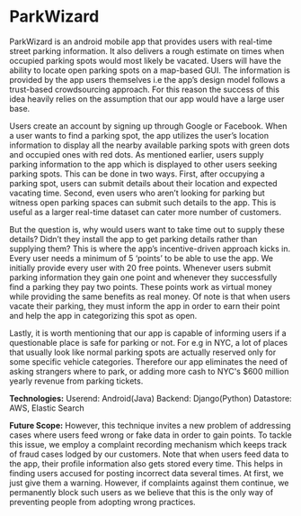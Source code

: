 # ParkWizard

ParkWizard is an android mobile app that provides users with real-time street parking information. It also delivers a rough estimate on times when occupied parking spots would most likely be vacated. Users will have the ability to locate open parking spots on a map-based GUI. The information is provided by the app users themselves i.e the app’s design model follows a trust-based crowdsourcing approach. For this reason the success of this idea heavily relies on the assumption that our app would have a large user base.

Users create an account by signing up through Google or Facebook. When a user wants to find a parking spot, the app utilizes the user’s location information to display all the nearby available parking spots with green dots and occupied ones with red dots. As mentioned earlier, users supply parking information to the app which is displayed to other users seeking parking spots. This can be done in two ways. First, after occupying a parking spot, users can submit details about their location and expected vacating time. Second, even users who aren’t looking for parking but witness open parking spaces can submit such details to the app. This is useful as a larger real-time dataset can cater more number of customers.

But the question is, why would users want to take time out to supply these details? Didn’t they install the app to get parking details rather than supplying them? This is where the app’s incentive-driven approach kicks in. Every user needs a minimum of 5 ‘points’ to be able to use the app.  We initially provide every user with 20 free points. Whenever users submit parking information they gain one point and whenever they successfully find a parking they pay two points. These points work as virtual money while providing the same benefits as real money. Of note is that when users vacate their parking, they must inform the app in order to earn their point and help the app in categorizing this spot as open.

Lastly, it is worth mentioning that our app is capable of informing users if a questionable place is safe for parking or not. For e.g in NYC, a lot of places that usually look like normal parking spots are actually reserved only for some specific vehicle categories. Therefore our app eliminates the need of asking strangers where to park, or adding more cash to NYC's $600 million yearly revenue from parking tickets.

<b>Technologies:</b>
Userend: Android(Java)
Backend: Django(Python)
Datastore: AWS, Elastic Search

<b>Future Scope:</b>
However, this technique invites a new problem of addressing cases where users feed wrong or fake data in order to gain points. To tackle this issue, we employ a complaint recording mechanism which keeps track of fraud cases lodged by our customers. Note that when users feed data to the app, their profile information also gets stored every time. This helps in finding users accused for posting incorrect data several times. At first, we just give them a warning. However, if complaints against them continue, we permanently block such users as we believe that this is the only way of preventing people from adopting wrong practices. 
